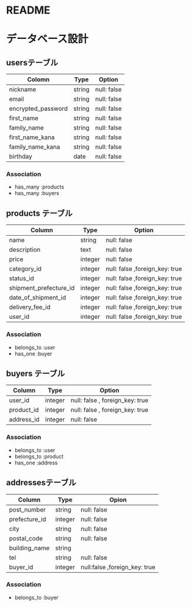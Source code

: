 # README

# データベース設計
 ## usersテーブル
| Colomn                 |Type    | Option |
-------------------------|--------|-------------
|nickname               | string | null: false|
|email                  | string |null: false |
|encrypted_password    | string | null: false |
|first_name            | string | null: false  |
|family_name           | string | null: false |
|first_name_kana        | string | null: false |
|family_name_kana       | string | null: false |
|birthday                | date   | null: false|

### Association
- has_many :products
- has_many :buyers


## products テーブル

Column              | Type | Option
--------------------|------|--------------
name                   | string  | null: false
description            |  text   | null: false
price                  | integer | null: false
category_id            | integer | null: false ,foreign_key: true
status_id              | integer | null: false ,foreign_key: true
shipment_prefecture_id | integer | null: false ,foreign_key: true
date_of_shipment_id    | integer | null: false ,foreign_key: true
delivery_fee_id        | integer | null: false ,foreign_key: true
user_id                | integer | null: false ,foreign_key: true 

### Association
- belongs_to :user
- has_one :buyer

## buyers テーブル
Column      | Type    | Option
------------|---------|------------------------------
user_id     | integer | null: false , foreign_key: true
product_id  | integer | null: false , foreign_key: true
address_id  | integer | null: false

### Association
- belongs_to :user
- belongs_to :product
- has_one :address


## addressesテーブル
Column         | Type    | Opion
---------------|---------|---------------
post_number    | string  | null: false
prefecture_id  | integer | null: false
city           | string  | null: false
postal_code    | string  | null: false
building_name  | string  |
tel            | string | null: false
buyer_id       | integer | null:false ,foreign_key: true

### Association
 - belongs_to :buyer